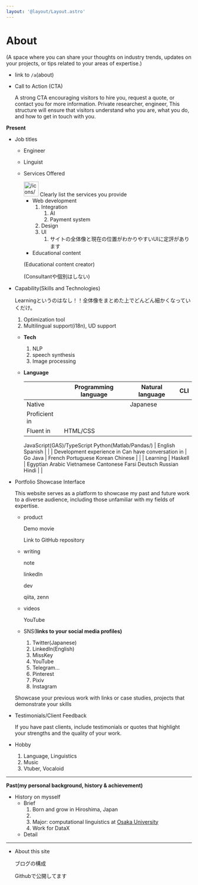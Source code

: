 ```yaml
---
layout: '@layout/Layout.astro'
---
```

<Layout title="About">
	<h1>About</h1>
</Layout>

(A space where you can share your thoughts on industry trends, updates on your projects, or tips related to your areas of expertise.)
- link to `/a`(about)
- Call to Action (CTA)
    
    A strong CTA encouraging visitors to hire you, request a quote, or contact you for more information. Private researcher, engineer, This structure will ensure that visitors understand who you are, what you do, and how to get in touch with you.
    

**Present**

- Job titles
    - Engineer
    - Linguist
    - Services Offered
        
        <aside>
        <img src="/icons/calculator_lightgray.svg" alt="/icons/calculator_lightgray.svg" width="40px" /> Clearly list the services you provide
        
        </aside>
        
        - Web development
            1. Integration
                1. AI
                2. Payment system
            2. Design
            3. UI
                1. サイトの全体像と現在の位置がわかりやすいUIに定評があります
        - Educational content
        
        (Educational content creator)
        
        (Consultantや個別はしない)
        
- Capability(Skills and Technologies)
    
    Learningというのはなし！！全体像をまとめた上でどんどん細かくなっていくだけ。
    
    1. Optimization tool
    2. Multilingual support(i18n), UD support
    - **Tech**
        1. NLP
        2. speech synthesis
        3. Image processing
    - **Language**
        
        
        |  | Programming language | Natural language | CLI |
        | --- | --- | --- | --- |
        | Native |  | Japanese |  |
        | Proficient in
        Fluent in  | HTML/CSS
        JavaScript(GAS)/TypeScript
        Python(Matlab/Pandas/) | English
        Spanish |  |
        | Development experience in 
        Can have conversation in  | Go
        Java | French
        Portuguese
        Korean
        Chinese |  |
        | Learning | Haskell | Egyptian Arabic
        Vietnamese
        Cantonese
        Farsi
        Deutsch
        Russian
        Hindi |  |
- Portfolio Showcase Interface
    
    <aside>
    This website serves as a platform to showcase my past and future work to a diverse audience, including those unfamiliar with my fields of expertise.
    
    </aside>
    
    - product
        
        Demo movie 
        
        Link to GitHub repository
        
    - writing
        
        note
        
        linkedIn
        
        dev
        
        qiita, zenn
        
    - videos
        
        YouTube
        
    - SNS(**links to your social media profiles)**
        1. Twitter(Japanese)
        2. LinkedIn(English)
        3. MissKey
        4. YouTube
        5. Telegram…
        6. Pinterest
        7. Pixiv
        8. Instagram
    
    Showcase your previous work with links or case studies, projects that demonstrate your skills
    
- Testimonials/Client Feedback
    
    If you have past clients, include testimonials or quotes that highlight your strengths and the quality of your work.
    
- Hobby
    1. Language, Linguistics
    2. Music
    3. Vtuber, Vocaloid

---

**Past(my personal background, history & achievement)**

- History on mysself
    - Brief
        1. Born and grow in Hiroshima, Japan
        1. 
        1. Major: computational linguistics at <a href=’url.to.OU’>Osaka University</a>
        1. Work for DataX
    - Detail

---

- About this site
    
    ブログの構成
    
    Githubで公開してます
